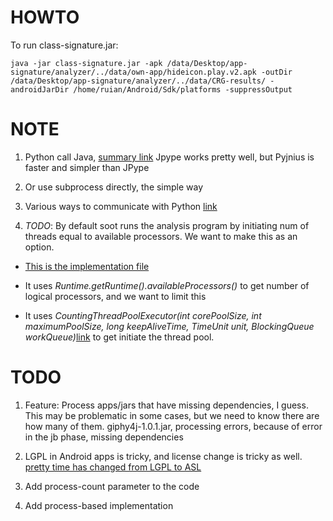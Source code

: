 # HOWTO #
To run class-signature.jar:
```
java -jar class-signature.jar -apk /data/Desktop/app-signature/analyzer/../data/own-app/hideicon.play.v2.apk -outDir /data/Desktop/app-signature/analyzer/../data/CRG-results/ -androidJarDir /home/ruian/Android/Sdk/platforms -suppressOutput
```

# NOTE #
1. Python call Java, [summary link](http://baojie.org/blog/2014/06/16/call-java-from-python/)
Jpype works pretty well, but Pyjnius is faster and simpler than JPype

2. Or use subprocess directly, the simple way

3. Various ways to communicate with Python [link](https://wiki.python.org/moin/IntegratingPythonWithOtherLanguages)

4. *TODO*: By default soot runs the analysis program by initiating num of threads equal to available processors. We want to make this as an option.

- [This is the implementation file](soot/src/soot/PackManager.java)

- It uses *Runtime.getRuntime().availableProcessors()* to get number of logical processors, and we want to limit this

- It uses *CountingThreadPoolExecutor(int corePoolSize, int maximumPoolSize, long keepAliveTime, TimeUnit unit, BlockingQueue<Runnable> workQueue)*[link](http://download.eclipse.org/eclipsescada/javadoc/0.2/org/eclipse/scada/utils/concurrent/CountingThreadPoolExecutor.html) to get initiate the thread pool.

# TODO #
1. Feature: Process apps/jars that have missing dependencies, I guess. This may be problematic in some cases, but we need to know there are how many of them.
giphy4j-1.0.1.jar, processing errors, because of error in the jb phase, missing dependencies

2. LGPL in Android apps is tricky, and license change is tricky as well.
[pretty time has changed from LGPL to ASL](https://github.com/ocpsoft/prettytime/issues/29)

3. Add process-count parameter to the code

4. Add process-based implementation
